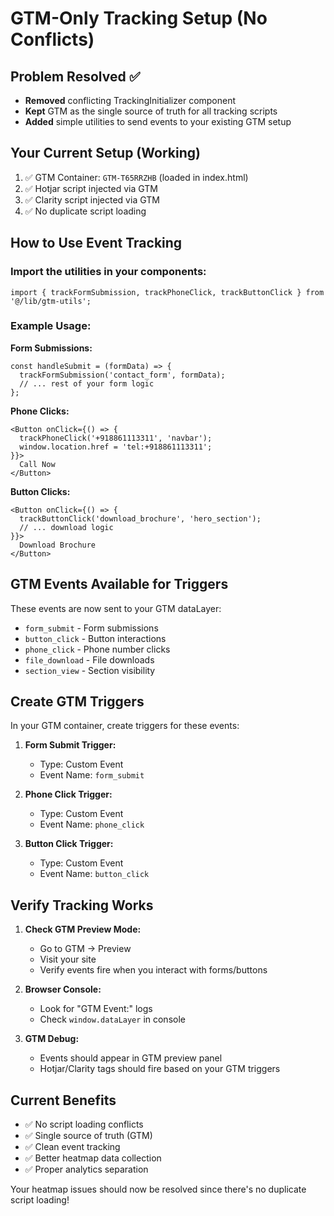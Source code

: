 # GTM-Only Tracking Setup (No Conflicts)

## Problem Resolved ✅
- **Removed** conflicting TrackingInitializer component
- **Kept** GTM as the single source of truth for all tracking scripts
- **Added** simple utilities to send events to your existing GTM setup

## Your Current Setup (Working)
1. ✅ GTM Container: `GTM-T65RRZHB` (loaded in index.html)
2. ✅ Hotjar script injected via GTM
3. ✅ Clarity script injected via GTM
4. ✅ No duplicate script loading

## How to Use Event Tracking

### Import the utilities in your components:
```tsx
import { trackFormSubmission, trackPhoneClick, trackButtonClick } from '@/lib/gtm-utils';
```

### Example Usage:

**Form Submissions:**
```tsx
const handleSubmit = (formData) => {
  trackFormSubmission('contact_form', formData);
  // ... rest of your form logic
};
```

**Phone Clicks:**
```tsx
<Button onClick={() => {
  trackPhoneClick('+918861113311', 'navbar');
  window.location.href = 'tel:+918861113311';
}}>
  Call Now
</Button>
```

**Button Clicks:**
```tsx
<Button onClick={() => {
  trackButtonClick('download_brochure', 'hero_section');
  // ... download logic
}}>
  Download Brochure
</Button>
```

## GTM Events Available for Triggers

These events are now sent to your GTM dataLayer:
- `form_submit` - Form submissions
- `button_click` - Button interactions  
- `phone_click` - Phone number clicks
- `file_download` - File downloads
- `section_view` - Section visibility

## Create GTM Triggers

In your GTM container, create triggers for these events:

1. **Form Submit Trigger:**
   - Type: Custom Event
   - Event Name: `form_submit`

2. **Phone Click Trigger:**
   - Type: Custom Event  
   - Event Name: `phone_click`

3. **Button Click Trigger:**
   - Type: Custom Event
   - Event Name: `button_click`

## Verify Tracking Works

1. **Check GTM Preview Mode:**
   - Go to GTM → Preview
   - Visit your site
   - Verify events fire when you interact with forms/buttons

2. **Browser Console:**
   - Look for "GTM Event:" logs
   - Check `window.dataLayer` in console

3. **GTM Debug:**
   - Events should appear in GTM preview panel
   - Hotjar/Clarity tags should fire based on your GTM triggers

## Current Benefits
- ✅ No script loading conflicts
- ✅ Single source of truth (GTM)
- ✅ Clean event tracking
- ✅ Better heatmap data collection
- ✅ Proper analytics separation

Your heatmap issues should now be resolved since there's no duplicate script loading!